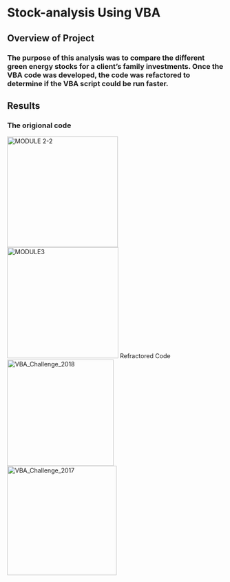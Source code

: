 # Stock-analysis Using VBA
## Overview of Project
### The purpose of this analysis was to compare the different green energy stocks for a client’s family investments. Once the VBA code was developed, the code was refactored to determine if the VBA script could be run faster.

## Results
### The origional code
<img width="257" alt="MODULE 2-2" src="https://user-images.githubusercontent.com/100374924/156948306-dd7102fd-e156-4057-9362-f1665bc54d02.png">
<img width="258" alt="MODULE3" src="https://user-images.githubusercontent.com/100374924/156948308-8e789432-a0a5-40f3-b987-9cce17482dc6.png">
Refractored Code
<img width="247" alt="VBA_Challenge_2018" src="https://user-images.githubusercontent.com/100374924/156948341-15abed55-56f6-4c5f-9d20-183b815c1079.png">
<img width="254" alt="VBA_Challenge_2017" src="https://user-images.githubusercontent.com/100374924/156948343-a87ded6c-5d90-4bcc-9c9b-53b6a9c47ffb.png">
